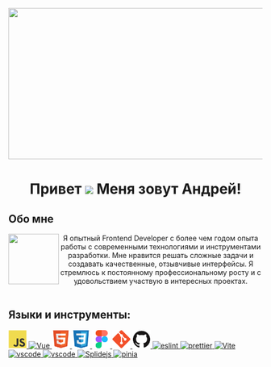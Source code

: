 <br clear="both">

<div align="center">
  <img height="300" width="600" src="https://user-images.githubusercontent.com/74038190/225813708-98b745f2-7d22-48cf-9150-083f1b00d6c9.gif"  />
</div>

<div align="center">
  <h1 align="center">Привет <img src="https://github.com/TheDudeThatCode/TheDudeThatCode/blob/master/Assets/Hi.gif" width="29px"> Меня зовут Андрей!</h1>
</div>

<h2 align="left"> Обо мне</h2>
 <p>
  <img src="https://github.com/sindresorhus/sindresorhus/blob/main/cat-typing.gif?raw=true" align='left' width="100" height="100" />
</p>

<div align='center'>Я опытный Frontend Developer с более чем годом опыта работы с современными технологиями и инструментами разработки. Мне нравится решать сложные задачи и создавать качественные, отзывчивые интерфейсы. Я стремлюсь к постоянному профессиональному росту и с удовольствием участвую в интересных проектах.</div>

<br clear="both">

<h2 align="left" id="tech-stack">Языки и инструменты:</h2>

<div>
  <a href="#tech-stack">
    <img src="https://raw.githubusercontent.com/devicons/devicon/1119b9f84c0290e0f0b38982099a2bd027a48bf1/icons/javascript/javascript-original.svg" width="36" height="36" alt="javascript" />
  </a>
  <a href="#tech-stack">
    <img src="https://cdn.jsdelivr.net/gh/devicons/devicon@latest/icons/vuejs/vuejs-original.svg" width="36" height="36" alt="Vue" />
  </a>
  <a href="#tech-stack">
    <img src="https://github.com/devicons/devicon/blob/master/icons/html5/html5-original.svg" width="36" height="36" alt="Html5" />
  </a>
  <a href="#tech-stack" >
    <img src="https://github.com/devicons/devicon/blob/master/icons/css3/css3-original.svg" width="36" height="36" alt="css3" />
  </a>
  <a href="#tech-stack" >
    <img src="https://raw.githubusercontent.com/devicons/devicon/1119b9f84c0290e0f0b38982099a2bd027a48bf1/icons/figma/figma-original.svg" width="36" height="36" alt="figma" />
  </a>
  <a href="#tech-stack">
    <img src="https://raw.githubusercontent.com/devicons/devicon/1119b9f84c0290e0f0b38982099a2bd027a48bf1/icons/git/git-original.svg" width="36" height="36" alt="git" />
  </a>
  <a href="#tech-stack" >
    <img src="https://github.com/devicons/devicon/blob/master/icons/github/github-original.svg" width="36" height="36" alt="github" />
  </a>
  <a href="#tech-stack" >
    <img src="https://brandeps.com/icon-download/E/Eslint-icon-vector-02.svg" width="36" height="36" alt="eslint" />
  </a>
  <a href="#tech-stack" >
    <img src="https://brandeps.com/icon-download/P/Prettier-icon-vector-02.svg" width="36" height="36" alt="prettier" />
  </a>
  <a href="#tech-stack" >
     <img src="https://vitejs.dev/logo.svg" width="36" height="36" alt="Vite" />
  </a>
  <a href="#tech-stack" >
    <img src="https://cdn.jsdelivr.net/gh/devicons/devicon@latest/icons/vscode/vscode-original.svg" width="36" height="36" alt="vscode" />
  </a>
  <a href="#tech-stack" >
    <img src="https://apexcharts.com/wp-content/themes/apexcharts/img/apexcharts-logo-white-trimmed.svg" width="36" height="36" alt="vscode" />
  </a>
  <a href="#tech-stack" >
    <img src="https://raw.githubusercontent.com/Splidejs/splide/d7e1f08e6b4f4b02a7c6ccbfbeb2d569d85715e6/images/logo.svg" width="36" height="36" alt="Splidejs" />
  </a>
    <a href="#tech-stack" >
    <img src="https://pinia.vuejs.org/logo.svg" width="36" height="36" alt="pinia" />
  </a>
</div>


